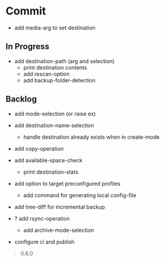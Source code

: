 # Commit

- add media-arg to set destination

## In Progress

- add destination-path (arg and selection)
  - print destination contents
  - add rescan-option
  - add backup-folder-detection

## Backlog

- add mode-selection (or raise ex)

- add destination-name-selection
  - handle destination already exists when in create-mode

- add copy-operation

- add available-space-check
  - print destination-stats

- add option to target preconfigured profiles
  - add command for generating local config-file

- add tree-diff for incremental backup

- ? add rsync-operation
  - add archive-mode-selection

- configure ci and publish

> 0.6.0
